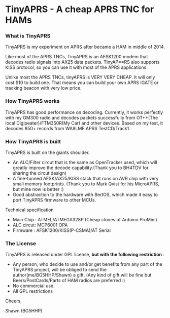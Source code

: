 # TinyAPRS - A cheap APRS TNC for HAMs #



### What is TinyAPRS ###


TinyAPRS is my experiment on APRS after became a HAM in middle of 2014.

Like most of the APRS TNCs, TinyAPRS is an AFSK1200 modem that decodes radio signals into AX25 data packets. TinyAP==RS also supports KISS protocol, so you can use it with most of the APRS applications.

Unlike most the APRS TNCs, tinyAPRS is VERY VERY CHEAP. It will only cost $10 to build one. That means you can build your own APRS IGATE or tracking beacon with very low price.

### How TinyAPRS works ###

TinyAPRS has good performance on decoding. 
Currently, it works perfectly with my GM300 radio and decodes packets successfully from OT++(The local Digipeater)/FTM350R(My Car) and other devices. Based on my test, it decodes 850+ records from WA8LMF APRS TestCD/Track1. 

### How TinyAPRS is built ###

TinyAPRS is built on the giants shoulder.

 - An ALC/Filter circut that is the same as OpenTracker used, which will  greatly improve the decode capability.(Thank you to BH4TDV for sharing the circut design)
 - A fine-tunned AFSK/AX25/KISS stack that runs on AVR chip with very small memory footprints. (Thank you to Mark Qvist for his MicroAPRS, but mine now is better :)
 - Good abstraction to the hardware with BertOS, which made it easy to port TinyAPRS firmware to other MCUs.


Technical specification 

 - Main Chip : ATMEL/ATMEGA328P (Cheap clones of Arduino ProMini)
 - ALC circut: MCP6001 OPA
 - Firmware  : AFSK1200/KISS(P-CSMA)/AT Serial

### The License ###

TinyAPRS is released under GPL license, **but with the following restriction** :

 - Any person, who decide to use and/or get benefits from any part of the TinyAPRS project, will be obliged to send the author(me/BG5HHP/Shawn) a gift. (Any kind of gift will be fine but Beers/PostCards/Parts of HAM radios are preferred :)
 - No commercial use.
 - All GPL restrictions


Cheers,

Shawn (BG5HHP)





